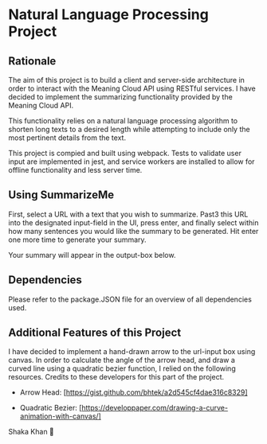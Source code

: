 # Natural Language Processing Project

## Rationale

The aim of this project is to build a client and server-side architecture in order to interact with the Meaning Cloud API
using RESTful services. I have decided to implement the summarizing functionality provided by the Meaning Cloud API.

This functionality relies on a natural language processing algorithm to shorten long texts to a desired length while attempting
to include only the most pertinent details from the text.

This project is compied and built using webpack. Tests to validate user input are implemented in jest, and service workers are installed to allow for offline functionality and less server time.

## Using SummarizeMe

First, select a URL with a text that you wish to summarize. Past3 this URL into the designated input-field in the UI, press enter, and finally select within how many sentences you would like the summary to be generated. Hit enter one more time to generate your summary.

Your summary will appear in the output-box below.


## Dependencies

Please refer to the package.JSON file for an overview of all dependencies used.

## Additional Features of this Project

I have decided to implement a hand-drawn arrow to the url-input box using canvas. In order to calculate the angle of the arrow head, and draw a curved line using a quadratic bezier function, I relied on the following resources. Credits to these developers for this part of the project.

* Arrow Head: [https://gist.github.com/bhtek/a2d545cf4dae316c8329]

* Quadratic Bezier: [https://developpaper.com/drawing-a-curve-animation-with-canvas/]


Shaka Khan :squid:
